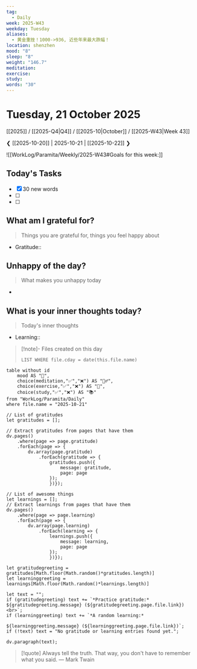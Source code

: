 ```yaml
---
tag:
  - Daily
week: 2025-W43
weekday: Tuesday
aliases:
  - 黄金重挫！1000->936, 近些年来最大跌幅！
location: shenzhen
mood: "8"
sleep: "8"
weight: "146.7"
meditation:
exercise:
study:
words: "30"
---
```

# Tuesday, 21 October 2025
[[2025]] / [[2025-Q4|Q4]] / [[2025-10|October]] / [[2025-W43|Week 43]]

❮ [[2025-10-20]] | 2025-10-21 | [[2025-10-22]] ❯

![[WorkLog/Paramita/Weekly/2025-W43#Goals for this week:]]

## Today's Tasks
 - [x] 30 new words
 - [ ] 
 - [ ] 

## What am I grateful for? 
> Things you are grateful for, things you feel happy about
-  Gratitude:: 

## Unhappy of the day?
> What makes you unhappy today
- 

## What is your inner thoughts today? 
> Today's inner thoughts
- Learning:: 

> [!note]- Files created on this day
>```dataview  
>LIST WHERE file.cday = date(this.file.name)
>```

```dataview
table without id
	mood AS "🌄",
	choice(meditation,"✅","❌") AS "🧘‍♂️",
	choice(exercise,"✅","❌") AS "💪",
	choice(study,"✅","❌") AS "📚"
from "WorkLog/Paramita/Daily"
where file.name = "2025-10-21"
```
```dataviewjs
// List of gratitudes
let gratitudes = [];

// Extract gratitudes from pages that have them
dv.pages()
	.where(page => page.gratitude)
	.forEach(page => {
		dv.array(page.gratitude)
			.forEach(gratitude => {
				gratitudes.push({
					message: gratitude,
					page: page
				});
				})});

// List of awesome things
let learnings = [];
// Extract learnings from pages that have them
dv.pages()
	.where(page => page.learning)
	.forEach(page => {
		dv.array(page.learning)
			.forEach(learning => {
				learnings.push({
					message: learning,
					page: page
				});
				})});

let gratitudegreeting = gratitudes[Math.floor(Math.random()*gratitudes.length)] 
let learninggreeting = learnings[Math.floor(Math.random()*learnings.length)]

let text = "";
if (gratitudegreeting) text += `*Practice gratitude:* ${gratitudegreeting.message} (${gratitudegreeting.page.file.link})<br>`;
if (learninggreeting) text += `*A random learning:* 

${learninggreeting.message} (${learninggreeting.page.file.link})`;
if (!text) text = "No gratitude or learning entries found yet.";

dv.paragraph(text);
```

> [!quote] Always tell the truth. That way, you don't have to remember what you said.
> — Mark Twain
